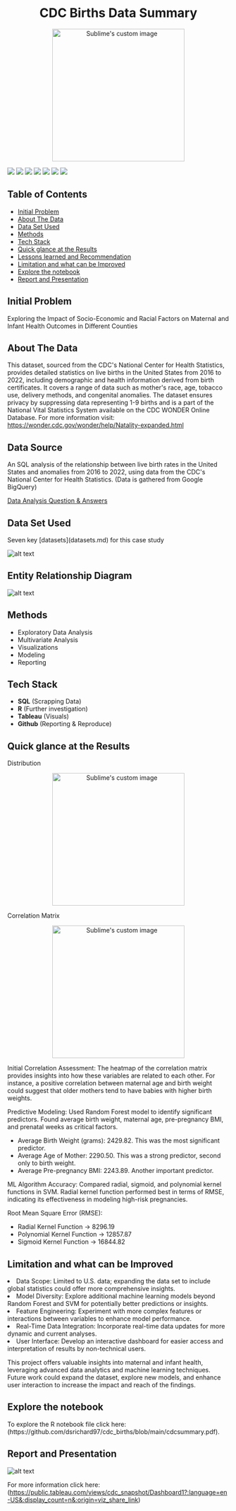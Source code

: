 <h1 align="center">CDC Births Data Summary</h1>
<p align="center">
  
<p align="center">
  <img src="birthsjpg.jpg" width="300" alt="Sublime's custom image"/>
</p>

<p  
  <img src="https://img.shields.io/badge/Python_Version-3.10%2B-blue" title="Python Version">
  <img src="https://img.shields.io/github/last-commit/dsrichard97/otherprojects">
  <img src="https://img.shields.io/badge/Type_of_ML-NLP-orange">
  <img src="https://img.shields.io/badge/STAT-Algorithms-red">
  <img src="https://img.shields.io/badge/SQL-Descriptive Statistics-brown">
  <img src="https://img.shields.io/badge/STAT-RMSE-blue">
  <img src="https://img.shields.io/badge/Python-Pandas-green">
  <a href="https://github.com/ellerbrock/open-source-badges/"><img src="https://badges.frapsoft.com/os/v1/open-source.svg?v=103"></a>
</p> 


<p>
  <h2>Table of Contents</h2>
  <ul>
    <li><a href="#initial-problem" target="_parent">Initial Problem</a></li>
    <li><a href="#about the data">About The Data</a></li>
    <li><a href="#data set used">Data Set Used</a></li>
    <li><a href="#methods">Methods</a></li>
    <li><a href="#tech-stack">Tech Stack</a></li>
    <li><a href="#quick-glance">Quick glance at the Results</a></li>
    <li><a href="#lesson-learned">Lessons learned and Recommendation</a></li>
    <li><a href="#limitation">Limitation and what can be Improved</a></li>
    <li><a href="#notebook">Explore the notebook</a></li>
    <li><a href="#report">Report and Presentation</a></li>
  </ul>
</p>














<P>
  <section id="initial-problem">
    <h2>Initial Problem</h2>
    <p>
Exploring the Impact of Socio-Economic and Racial Factors on Maternal and Infant Health Outcomes in Different Counties


<P>
  <section id="about the data">
    <h2>About The Data</h2>
    <p>

This dataset, sourced from the CDC's National Center for Health Statistics, provides detailed statistics on live births in the United States from 2016 to 2022, including demographic and health information derived from birth certificates. It covers a range of data such as mother's race, age, tobacco use, delivery methods, and congenital anomalies. The dataset ensures privacy by suppressing data representing 1-9 births and is a part of the National Vital Statistics System available on the CDC WONDER Online Database. For more information visit: https://wonder.cdc.gov/wonder/help/Natality-expanded.html


## Data Source

An SQL analysis of the relationship between live birth rates in the United States and anomalies from 2016 to 2022, using data from the CDC's National Center for Health Statistics. (Data is gathered from Google BigQuery)

 [Data Analysis Question & Answers](questions_and_answers.md)

<P>
  <section id="data set used">
    <h2>Data Set Used</h2>
    <p>
Seven key [datasets](datasets.md) for this case study

![alt text](picdataset.png)

## Entity Relationship Diagram

![alt text](in1.png)

<P>
  <section id="methods">
    <h2>Methods</h2>
 
- Exploratory Data Analysis
- Multivariate Analysis
- Visualizations
- Modeling
- Reporting




<P>
  <section id="tech-stack">
    <h2>Tech Stack</h2>
    
  - **SQL** (Scrapping Data)
  - **R** (Further investigation)
  - **Tableau**  (Visuals)
  - **Github** (Reporting & Reproduce)


<P>
  <section id="quick-glance">
    <h2>Quick glance at the Results</h2>
 <p>
   Distribution
   
<p align="center">
  <img src="distrib.png" width="300" alt="Sublime's custom image"/>
</p>

Correlation Matrix
<p align="center">
  <img src="corr.png" width="300" alt="Sublime's custom image"/>
</p>
Initial Correlation Assessment:
The heatmap of the correlation matrix provides insights into how these variables are related to each other. For instance, a positive correlation between maternal age and birth weight could suggest that older mothers tend to have babies with higher birth weights.

Predictive Modeling:
Used Random Forest model to identify significant predictors.
Found average birth weight, maternal age, pre-pregnancy BMI, and prenatal weeks as critical factors.
- Average Birth Weight (grams): 2429.82. This was the most significant predictor.
- Average Age of Mother: 2290.50. This was a strong predictor, second only to birth weight.
- Average Pre-pregnancy BMI: 2243.89. Another important predictor​​.

ML Algorithm Accuracy:
Compared radial, sigmoid, and polynomial kernel functions in SVM.
Radial kernel function performed best in terms of RMSE, indicating its effectiveness in modeling high-risk pregnancies.

Root Mean Square Error (RMSE):
- Radial Kernel Function -> 8296.19
- Polynomial Kernel Function -> 12857.87
- Sigmoid Kernel Function -> 16844.82​​

<P>
  <section id="limitation">
    <h2>Limitation and what can be Improved</h2
                                             
- Data Scope: Limited to U.S. data; expanding the data set to include global statistics could offer more comprehensive insights.
- Model Diversity: Explore additional machine learning models beyond Random Forest and SVM for potentially better predictions or insights.
- Feature Engineering: Experiment with more complex features or interactions between variables to enhance model performance.
- Real-Time Data Integration: Incorporate real-time data updates for more dynamic and current analyses.
- User Interface: Develop an interactive dashboard for easier access and interpretation of results by non-technical users.


This project offers valuable insights into maternal and infant health, leveraging advanced data analytics and machine learning techniques. Future work could expand the dataset, explore new models, and enhance user interaction to increase the impact and reach of the findings.
   
<P>
  <section id="notebook">
    <h2>Explore the notebook</h2
 <p>
To explore the R notebook file click here: (https://github.com/dsrichard97/cdc_births/blob/main/cdcsummary.pdf).

<P>
  <section id="report">
    <h2>Report and Presentation</h2
 <p>

 ![alt text](tab.png)

 For more information click here: (https://public.tableau.com/views/cdc_snapshot/Dashboard1?:language=en-US&:display_count=n&:origin=viz_share_link)

